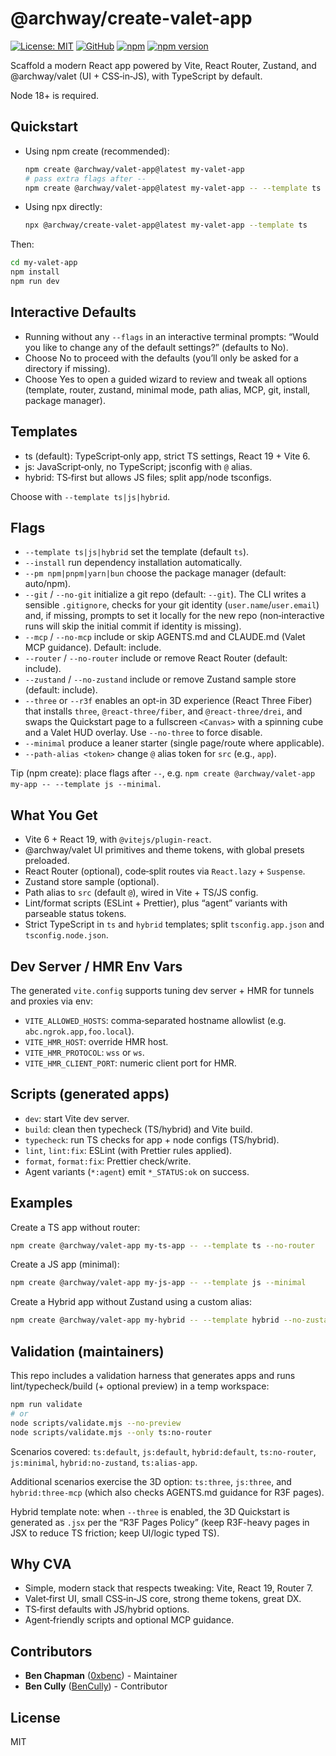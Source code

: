 # @archway/create-valet-app

[![License: MIT](https://img.shields.io/badge/License-MIT-yellow.svg)](https://opensource.org/licenses/MIT)
[![GitHub](https://img.shields.io/badge/GitHub-create--valet--app-181717?logo=github&logoColor=white)](https://github.com/off-court-creations/create-valet-app)
[![npm](https://img.shields.io/badge/npm-%40archway%2Fcreate--valet--app-CB3837?logo=npm&logoColor=white)](https://www.npmjs.com/package/@archway/create-valet-app)
[![npm version](https://img.shields.io/npm/v/@archway/create-valet-app.svg?color=CB3837&logo=npm&logoColor=white)](https://www.npmjs.com/package/@archway/create-valet-app)

Scaffold a modern React app powered by Vite, React Router, Zustand, and @archway/valet (UI + CSS‑in‑JS), with TypeScript by default.

Node 18+ is required.

## Quickstart

- Using npm create (recommended):

  ```bash
  npm create @archway/valet-app@latest my-valet-app
  # pass extra flags after --
  npm create @archway/valet-app@latest my-valet-app -- --template ts
  ```

- Using npx directly:

  ```bash
  npx @archway/create-valet-app@latest my-valet-app --template ts
  ```

Then:

```bash
cd my-valet-app
npm install
npm run dev
```

## Interactive Defaults

- Running without any `--flags` in an interactive terminal prompts: “Would you like to change any of the default settings?” (defaults to No).
- Choose No to proceed with the defaults (you’ll only be asked for a directory if missing).
- Choose Yes to open a guided wizard to review and tweak all options (template, router, zustand, minimal mode, path alias, MCP, git, install, package manager).

## Templates

- ts (default): TypeScript‑only app, strict TS settings, React 19 + Vite 6.
- js: JavaScript‑only, no TypeScript; jsconfig with `@` alias.
- hybrid: TS‑first but allows JS files; split app/node tsconfigs.

Choose with `--template ts|js|hybrid`.

## Flags

- `--template ts|js|hybrid` set the template (default `ts`).
- `--install` run dependency installation automatically.
- `--pm npm|pnpm|yarn|bun` choose the package manager (default: auto/npm).
- `--git` / `--no-git` initialize a git repo (default: `--git`). The CLI writes a sensible `.gitignore`, checks for your git identity (`user.name`/`user.email`) and, if missing, prompts to set it locally for the new repo (non‑interactive runs will skip the initial commit if identity is missing).
- `--mcp` / `--no-mcp` include or skip AGENTS.md and CLAUDE.md (Valet MCP guidance). Default: include.
- `--router` / `--no-router` include or remove React Router (default: include).
- `--zustand` / `--no-zustand` include or remove Zustand sample store (default: include).
- `--three` or `--r3f` enables an opt-in 3D experience (React Three Fiber) that installs `three`, `@react-three/fiber`, and `@react-three/drei`, and swaps the Quickstart page to a fullscreen `<Canvas>` with a spinning cube and a Valet HUD overlay. Use `--no-three` to force disable.
- `--minimal` produce a leaner starter (single page/route where applicable).
- `--path-alias <token>` change `@` alias token for `src` (e.g., `app`).

Tip (npm create): place flags after `--`, e.g. `npm create @archway/valet-app my-app -- --template js --minimal`.

## What You Get

- Vite 6 + React 19, with `@vitejs/plugin-react`.
- @archway/valet UI primitives and theme tokens, with global presets preloaded.
- React Router (optional), code‑split routes via `React.lazy` + `Suspense`.
- Zustand store sample (optional).
- Path alias to `src` (default `@`), wired in Vite + TS/JS config.
- Lint/format scripts (ESLint + Prettier), plus “agent” variants with parseable status tokens.
- Strict TypeScript in `ts` and `hybrid` templates; split `tsconfig.app.json` and `tsconfig.node.json`.

## Dev Server / HMR Env Vars

The generated `vite.config` supports tuning dev server + HMR for tunnels and proxies via env:

- `VITE_ALLOWED_HOSTS`: comma‑separated hostname allowlist (e.g. `abc.ngrok.app,foo.local`).
- `VITE_HMR_HOST`: override HMR host.
- `VITE_HMR_PROTOCOL`: `wss` or `ws`.
- `VITE_HMR_CLIENT_PORT`: numeric client port for HMR.

## Scripts (generated apps)

- `dev`: start Vite dev server.
- `build`: clean then typecheck (TS/hybrid) and Vite build.
- `typecheck`: run TS checks for app + node configs (TS/hybrid).
- `lint`, `lint:fix`: ESLint (with Prettier rules applied).
- `format`, `format:fix`: Prettier check/write.
- Agent variants (`*:agent`) emit `*_STATUS:ok` on success.

## Examples

Create a TS app without router:

```bash
npm create @archway/valet-app my-ts-app -- --template ts --no-router
```

Create a JS app (minimal):

```bash
npm create @archway/valet-app my-js-app -- --template js --minimal
```

Create a Hybrid app without Zustand using a custom alias:

```bash
npm create @archway/valet-app my-hybrid -- --template hybrid --no-zustand --path-alias app
```

## Validation (maintainers)

This repo includes a validation harness that generates apps and runs lint/typecheck/build (+ optional preview) in a temp workspace:

```bash
npm run validate
# or
node scripts/validate.mjs --no-preview
node scripts/validate.mjs --only ts:no-router
```

Scenarios covered: `ts:default`, `js:default`, `hybrid:default`, `ts:no-router`, `js:minimal`, `hybrid:no-zustand`, `ts:alias-app`.

Additional scenarios exercise the 3D option: `ts:three`, `js:three`, and `hybrid:three-mcp` (which also checks AGENTS.md guidance for R3F pages).

Hybrid template note: when `--three` is enabled, the 3D Quickstart is generated as `.jsx` per the “R3F Pages Policy” (keep R3F-heavy pages in JSX to reduce TS friction; keep UI/logic typed TS).

## Why CVA

- Simple, modern stack that respects tweaking: Vite, React 19, Router 7.
- Valet‑first UI, small CSS‑in‑JS core, strong theme tokens, great DX.
- TS‑first defaults with JS/hybrid options.
- Agent‑friendly scripts and optional MCP guidance.

## Contributors

- **Ben Chapman** ([0xbenc](https://github.com/0xbenc)) - Maintainer
- **Ben Cully** ([BenCully](https://github.com/BenCully)) - Contributor

## License

MIT
